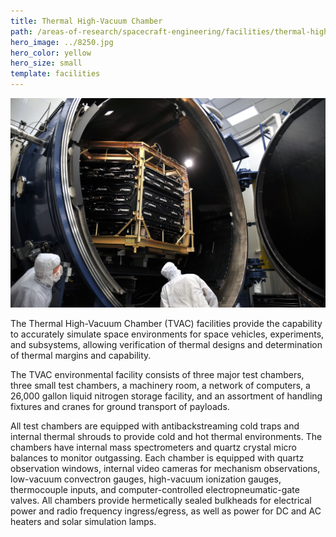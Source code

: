 ```yaml
---
title: Thermal High-Vacuum Chamber
path: /areas-of-research/spacecraft-engineering/facilities/thermal-high-vacuum-chamber
hero_image: ../8250.jpg
hero_color: yellow
hero_size: small
template: facilities
---
```

![The Thermal High-Vacuum Chamber facility](thermal_vacuum_chamber.jpg)

The Thermal High-Vacuum Chamber (TVAC) facilities provide the capability to accurately simulate space environments for space vehicles, experiments, and subsystems, allowing verification of thermal designs and determination of thermal margins and capability.

The TVAC environmental facility consists of three major test chambers, three small test chambers, a machinery room, a network of computers, a 26,000 gallon liquid nitrogen storage facility, and an assortment of handling fixtures and cranes for ground transport of payloads.

All test chambers are equipped with antibackstreaming cold traps and internal thermal shrouds to provide cold and hot thermal environments. The chambers have internal mass spectrometers and quartz crystal micro balances to monitor outgassing. Each chamber is equipped with quartz observation windows, internal video cameras for mechanism observations, low-vacuum convectron gauges, high-vacuum ionization gauges, thermocouple inputs, and computer-controlled electropneumatic-gate valves. All chambers provide hermetically sealed bulkheads for electrical power and radio frequency ingress/egress, as well as power for DC and AC heaters and solar simulation lamps.